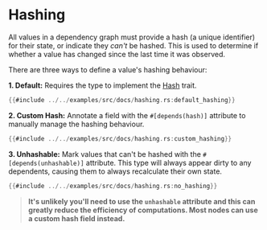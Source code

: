 # Hashing

All values in a dependency graph must provide a hash (a unique identifier) for their state, or indicate they _can't_ be
hashed. This is used to determine if whether a value has changed since the last time it was observed.

There are three ways to define a value's hashing behaviour:

**1. Default:** Requires the type to implement the [Hash](https://doc.rust-lang.org/std/hash/trait.Hash.html) trait.

```rust
{{#include ../../examples/src/docs/hashing.rs:default_hashing}}
```

**2. Custom Hash:** Annotate a field with the `#[depends(hash)]` attribute to manually manage the hashing behaviour.

```rust
{{#include ../../examples/src/docs/hashing.rs:custom_hashing}}
```

**3. Unhashable:** Mark values that can't be hashed with the `#[depends(unhashable)]` attribute. This type will always
appear dirty to any dependents, causing them to always recalculate their own state.

```rust
{{#include ../../examples/src/docs/hashing.rs:no_hashing}}
```

> **It's unlikely you'll need to use the `unhashable` attribute and this can greatly reduce the efficiency of
> computations. Most nodes can use a custom hash field instead.**

